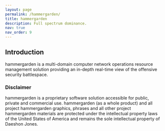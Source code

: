 ```yaml
---
layout: page
permalink: /hammergarden/
title: hammergarden
description: Full spectrum dominance.
nav: true
nav_order: 9
---
```


## Introduction

hammergarden is a multi-domain computer network operations resource management solution providing an in-depth real-time view of the offensive security battlespace.

### Disclaimer
hammergarden is a proprietary software solution accessible for public, private and commercial use. hammergarden (as a whole product) and all project hammergarden graphics, phrases and all other project hammergarden materials are protected under the intellectual property laws of the United States of America and remains the sole intellectual property of Daeshon Jones.
